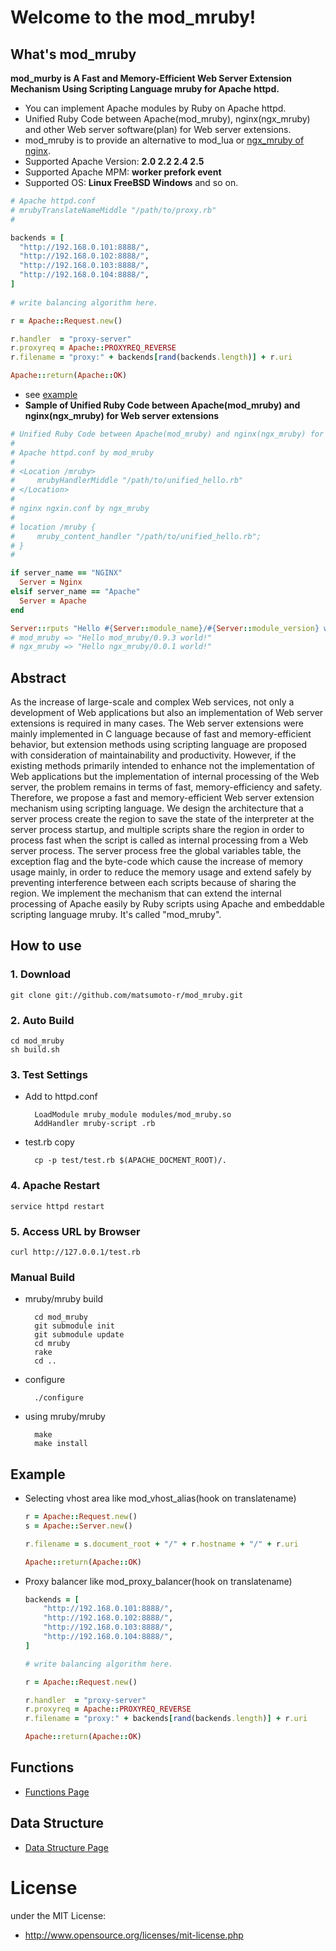 # Welcome to the mod_mruby!
## What's mod_mruby
__mod_murby is A Fast and Memory-Efficient Web Server Extension Mechanism Using Scripting Language mruby for Apache httpd.__

- You can implement Apache modules by Ruby on Apache httpd.
- Unified Ruby Code between Apache(mod_mruby), nginx(ngx_mruby) and other Web server software(plan) for Web server extensions.
- mod_mruby is to provide an alternative to mod_lua or [ngx_mruby of nginx](http://matsumoto-r.github.io/ngx_mruby/).
- Supported Apache Version: __2.0 2.2 2.4 2.5__
- Supported Apache MPM: __worker prefork event__
- Supported OS: __Linux FreeBSD Windows__ and so on.

```ruby
# Apache httpd.conf
# mrubyTranslateNameMiddle "/path/to/proxy.rb"
#

backends = [
  "http://192.168.0.101:8888/",
  "http://192.168.0.102:8888/",
  "http://192.168.0.103:8888/",
  "http://192.168.0.104:8888/",
]
 
# write balancing algorithm here.

r = Apache::Request.new()

r.handler  = "proxy-server"
r.proxyreq = Apache::PROXYREQ_REVERSE
r.filename = "proxy:" + backends[rand(backends.length)] + r.uri

Apache::return(Apache::OK)
```

- see [example](https://github.com/matsumoto-r/mod_mruby/tree/master/example)
- __Sample of Unified Ruby Code between Apache(mod_mruby) and nginx(ngx_mruby) for Web server extensions__

```ruby
# Unified Ruby Code between Apache(mod_mruby) and nginx(ngx_mruby) for Web server extensions.
#
# Apache httpd.conf by mod_mruby
# 
# <Location /mruby>
#     mrubyHandlerMiddle "/path/to/unified_hello.rb"
# </Location>
#
# nginx ngxin.conf by ngx_mruby
#
# location /mruby {
#     mruby_content_handler "/path/to/unified_hello.rb";
# }
#

if server_name == "NGINX"
  Server = Nginx
elsif server_name == "Apache"
  Server = Apache
end

Server::rputs "Hello #{Server::module_name}/#{Server::module_version} world!"
# mod_mruby => "Hello mod_mruby/0.9.3 world!"
# ngx_mruby => "Hello ngx_mruby/0.0.1 world!"
```

## Abstract

As the increase of large-scale and complex Web services, not only a development of Web applications but also an implementation of Web server extensions is required in many cases. The Web server extensions were mainly implemented in C language because of fast and memory-efficient behavior, but extension methods using scripting language are proposed with consideration of maintainability and productivity. However, if the existing methods primarily intended to enhance not the implementation of Web applications but the implementation of internal processing of the Web server, the problem remains in terms of fast, memory-efficiency and safety. Therefore, we propose a fast and memory-efficient Web server extension mechanism using scripting language. We design the architecture that a server process create the region to save the state of the interpreter at the server process startup, and multiple scripts share the region in order to process fast when the script is called as internal processing from a Web server process. The server process free the global variables table, the exception flag and the byte-code which cause the increase of memory usage mainly, in order to reduce the memory usage and extend safely by preventing interference between each scripts because of sharing the region. We implement the mechanism that can extend the internal processing of Apache easily by Ruby scripts using Apache and embeddable scripting language mruby. It's called "mod_mruby".

## How to use
### 1. Download
    git clone git://github.com/matsumoto-r/mod_mruby.git

### 2. Auto Build
    cd mod_mruby
    sh build.sh

### 3. Test Settings
* Add to httpd.conf

        LoadModule mruby_module modules/mod_mruby.so
        AddHandler mruby-script .rb

* test.rb copy   

        cp -p test/test.rb $(APACHE_DOCMENT_ROOT)/.

### 4. Apache Restart
    service httpd restart

### 5. Access URL by Browser
    curl http://127.0.0.1/test.rb

### Manual Build      
* mruby/mruby build

        cd mod_mruby
        git submodule init
        git submodule update
        cd mruby
        rake
        cd ..

* configure

        ./configure

* using mruby/mruby

        make
        make install

## Example
* Selecting vhost area like mod_vhost_alias(hook on translatename)
    ```ruby
    r = Apache::Request.new()
    s = Apache::Server.new()

    r.filename = s.document_root + "/" + r.hostname + "/" + r.uri

    Apache::return(Apache::OK)
    ```
* Proxy balancer like mod_proxy_balancer(hook on translatename)
    ```ruby
    backends = [
        "http://192.168.0.101:8888/",
        "http://192.168.0.102:8888/",
        "http://192.168.0.103:8888/",
        "http://192.168.0.104:8888/",
    ]
 
    # write balancing algorithm here.
 
    r = Apache::Request.new()
 
    r.handler  = "proxy-server"
    r.proxyreq = Apache::PROXYREQ_REVERSE
    r.filename = "proxy:" + backends[rand(backends.length)] + r.uri
 
    Apache::return(Apache::OK)
    ```

## Functions
* [Functions Page](https://github.com/matsumoto-r/mod_mruby/wiki/Functions)

## Data Structure
* [Data Structure Page](https://github.com/matsumoto-r/mod_mruby/wiki/Data-Structure)

# License
under the MIT License:

* http://www.opensource.org/licenses/mit-license.php

